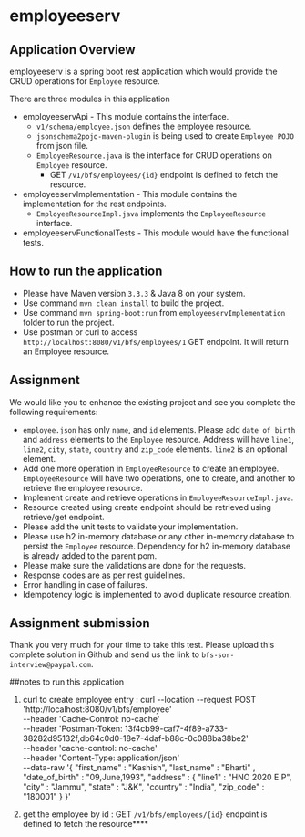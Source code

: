 # employeeserv

## Application Overview
employeeserv is a spring boot rest application which would provide the CRUD operations for `Employee` resource.

There are three modules in this application
- employeeservApi - This module contains the interface.
	- `v1/schema/employee.json` defines the employee resource.
	- `jsonschema2pojo-maven-plugin` is being used to create `Employee POJO` from json file.
	- `EmployeeResource.java` is the interface for CRUD operations on `Employee` resource.
		- GET `/v1/bfs/employees/{id}` endpoint is defined to fetch the resource.
- employeeservImplementation - This module contains the implementation for the rest endpoints.
	- `EmployeeResourceImpl.java` implements the `EmployeeResource` interface.
- employeeservFunctionalTests - This module would have the functional tests.

## How to run the application
- Please have Maven version `3.3.3` & Java 8 on your system.
- Use command `mvn clean install` to build the project.
- Use command `mvn spring-boot:run` from `employeeservImplementation` folder to run the project.
- Use postman or curl to access `http://localhost:8080/v1/bfs/employees/1` GET endpoint. It will return an Employee resource.

## Assignment
We would like you to enhance the existing project and see you complete the following requirements:

- `employee.json` has only `name`, and `id` elements. Please add `date of birth` and `address` elements to the `Employee` resource. Address will have `line1`, `line2`, `city`, `state`, `country` and `zip_code` elements. `line2` is an optional element.
- Add one more operation in `EmployeeResource` to create an employee. `EmployeeResource` will have two operations, one to create, and another to retrieve the employee resource.
- Implement create and retrieve operations in `EmployeeResourceImpl.java`.
- Resource created using create endpoint should be retrieved using retrieve/get endpoint.
- Please add the unit tests to validate your implementation.
- Please use h2 in-memory database or any other in-memory database to persist the `Employee` resource. Dependency for h2 in-memory database is already added to the parent pom.
- Please make sure the validations are done for the requests.
- Response codes are as per rest guidelines.
- Error handling in case of failures.
- Idempotency logic is implemented to avoid duplicate resource creation.

## Assignment submission
Thank you very much for your time to take this test. Please upload this complete solution in Github and send us the link to `bfs-sor-interview@paypal.com`.



##notes to run this application

1) curl to create employee entry : curl --location --request POST 'http://localhost:8080/v1/bfs/employee' \
                                --header 'Cache-Control: no-cache' \
                                --header 'Postman-Token: 13f4cb99-caf7-4f89-a733-38282d95132f,db64c0d0-18e7-4daf-b88c-0c088ba38be2' \
                                --header 'cache-control: no-cache' \
                                --header 'Content-Type: application/json' \
                                --data-raw '{
                                    "first_name" : "Kashish",
                                    "last_name" : "Bharti" ,
                                    "date_of_birth" : "09,June,1993",
                                    "address" : {
                                        "line1" : "HNO 2020 E.P",
                                        "city" : "Jammu",
                                        "state" : "J&K",
                                        "country" : "India",
                                        "zip_code" : "180001"
                                    }
                                }'
                            
2) get the employee by id  : GET `/v1/bfs/employees/{id}` endpoint is defined to fetch the resource****
